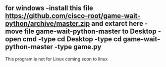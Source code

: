 for windows 
-install this file https://github.com/cisco-root/game-wait-python/archive/master.zip and extarct here
-move file game-wait-python-master to Desktop
-open cmd 
-type cd Desktop
-type cd game-wait-python-master
-type game.py
-----------------
This program is not for Linux
coming soon to linux
